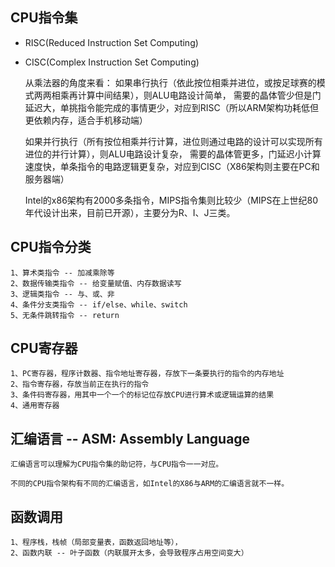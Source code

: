     
## CPU指令集
   * RISC(Reduced Instruction Set Computing)
     
   * CISC(Complex Instruction Set Computing)
     
     从乘法器的角度来看：
        如果串行执行（依此按位相乘并进位，或按足球赛的模式两两相乘再计算中间结果），则ALU电路设计简单，
        需要的晶体管少但是门延迟大，单挑指令能完成的事情更少，对应到RISC（所以ARM架构功耗低但更依赖内存，适合手机移动端）
     
        如果并行执行（所有按位相乘并行计算，进位则通过电路的设计可以实现所有进位的并行计算），则ALU电路设计复杂，
        需要的晶体管更多，门延迟小计算速度快，单条指令的电路逻辑更复杂，对应到CISC（X86架构则主要在PC和服务器端）
     
     Intel的x86架构有2000多条指令，MIPS指令集则比较少（MIPS在上世纪80年代设计出来，目前已开源），主要分为R、I、J三类。

## CPU指令分类
    1、算术类指令 -- 加减乘除等
    2、数据传输类指令 -- 给变量赋值、内存数据读写
    3、逻辑类指令 -- 与、或、非
    4、条件分支类指令 -- if/else、while、switch
    5、无条件跳转指令 -- return     
    
## CPU寄存器
    1、PC寄存器，程序计数器、指令地址寄存器，存放下一条要执行的指令的内存地址
    2、指令寄存器，存放当前正在执行的指令
    3、条件码寄存器，用其中一个一个的标记位存放CPU进行算术或逻辑运算的结果
    4、通用寄存器
    
## 汇编语言 -- ASM: Assembly Language
    汇编语言可以理解为CPU指令集的助记符，与CPU指令一一对应。
    
    不同的CPU指令架构有不同的汇编语言，如Intel的X86与ARM的汇编语言就不一样。
    
## 函数调用
    1、程序栈，栈帧（局部变量表，函数返回地址等），
    2、函数内联 -- 叶子函数（内联展开太多，会导致程序占用空间变大）
    